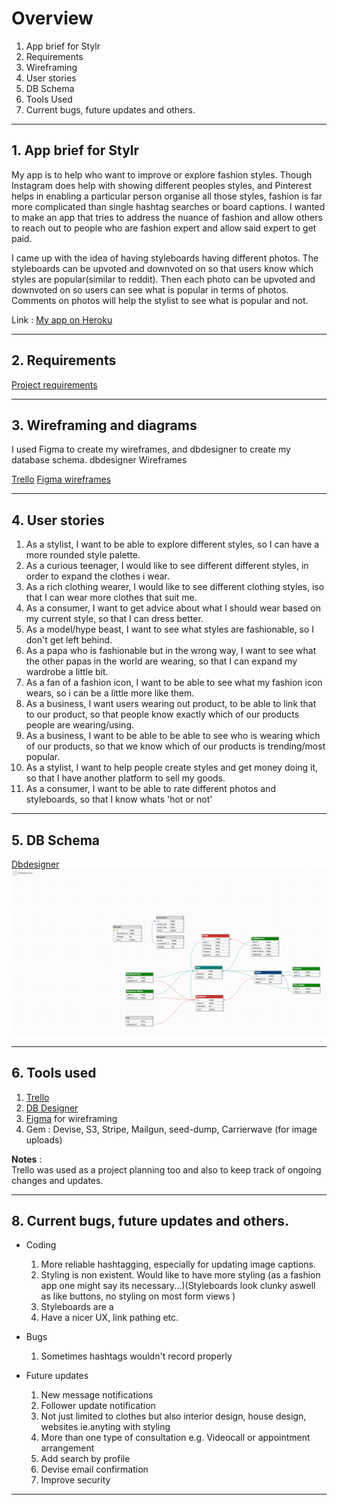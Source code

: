 # Overview
1. App brief for Stylr
2. Requirements
3. Wireframing
4. User stories
5. DB Schema
6. Tools Used
7. Current bugs, future updates and others.

---
## 1. App brief for Stylr
My app is to help who want to improve or explore fashion styles. Though Instagram does help with showing different peoples styles, and Pinterest helps in enabling a particular person organise all those styles, fashion is far more complicated than single hashtag searches or board captions. I wanted to make an app that tries to address the nuance of fashion and allow others to reach out to people who are fashion expert and allow said expert to get paid.

I came up with the idea of having styleboards having different photos. The styleboards can be upvoted and downvoted on so that users know which styles are popular(similar to reddit). Then each photo can be upvoted and downvoted on so users can see what is popular in terms of photos. Comments on photos will help the stylist to see what is popular and not.

Link : [My app on Heroku](stylr-app.herokuapp.com)

---
## 2. Requirements

[Project requirements](https://s3-ap-southeast-2.amazonaws.com/stylrphotos/Photos/rails-checklist+(1).png)

---
## 3. Wireframing and diagrams
I used Figma to create my wireframes, and dbdesigner to create my database schema.
dbdesigner Wireframes

[Trello](https://trello.com/b/435wq8id/stylr)
[Figma wireframes](https://trello.com/b/435wq8id/stylr)

---

## 4. User stories

1. As a stylist, I want to be able to explore different styles, so I can have a more rounded style palette.
2. As a curious teenager, I would like to see different different styles, in order to expand the clothes i wear.
3. As a rich clothing wearer, I would like to see different clothing styles, iso that I can wear more clothes that suit me.
4. As a consumer, I want to get advice about what I should wear based on my current style, so that I can dress better.
5. As a model/hype beast, I want to see what styles are fashionable, so I don't get left behind.
6. As a papa who is fashionable but in the wrong way, I want to see what the other papas in the world are wearing, so that I can expand my wardrobe a little bit.
7. As a fan of a fashion icon, I want to be able to see what my fashion icon wears, so i can be a little more like them.
8. As a business, I want users wearing out product, to be able to link that to our product, so that people know exactly which of our products people are wearing/using.
9. As a business, I want to be able to  be able to see who is wearing which of our products, so that we know which of our products is trending/most popular.
10. As a stylist, I want to help people create styles and get money doing it,   so that I have another platform to sell my goods.
11. As a consumer, I want to be able to rate different photos and styleboards, so that I know whats 'hot or not'


---
## 5. DB Schema

[Dbdesigner](https://dbdesigner.net/designer/schema/86858)
![DbDesigner](./docu_imgs/dbschema.png)

---
## 6. Tools used

1. [Trello](https://trello.com/b/435wq8id/stylr)  
2. [DB Designer](https://dbdesigner.net/designer/schema/56751)
3. [Figma](https://www.figma.com/file/QeQpBs4S8GgAKH0XTwbebFwu/Untitled) for wireframing
4. Gem : Devise, S3, Stripe, Mailgun, seed-dump, Carrierwave (for image uploads)

__Notes__ :   
Trello was used as a project planning too and also to keep track of ongoing changes and updates.


---
## 8. Current bugs, future updates and others.

* Coding  
  1. More reliable hashtagging, especially for updating image captions.
  2. Styling is non existent. Would like to have more styling (as a fashion app one might say its necessary...)(Styleboards look clunky aswell as like buttons, no styling on most form views )
  3. Styleboards are a
  4. Have a nicer UX, link pathing etc.

* Bugs  
  1. Sometimes hashtags wouldn't record properly


* Future updates  
  1. New message notifications
  2. Follower update notification
  3. Not just limited to clothes but also interior design, house design, websites ie.anyting with styling
  4. More than one type of consultation e.g. Videocall or appointment arrangement
  5. Add search by profile
  6. Devise email confirmation
  7. Improve security

---
